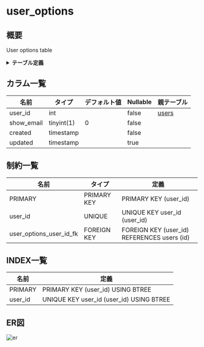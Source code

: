 # user_options

## 概要

User options table

<details>
<summary><strong>テーブル定義</strong></summary>

```sql
CREATE TABLE `user_options` (
  `user_id` int NOT NULL,
  `show_email` tinyint(1) NOT NULL DEFAULT '0',
  `created` timestamp NOT NULL,
  `updated` timestamp NULL DEFAULT NULL,
  PRIMARY KEY (`user_id`),
  UNIQUE KEY `user_id` (`user_id`),
  CONSTRAINT `user_options_user_id_fk` FOREIGN KEY (`user_id`) REFERENCES `users` (`id`) ON DELETE CASCADE
) ENGINE=InnoDB DEFAULT CHARSET=utf8mb4 COLLATE=utf8mb4_0900_ai_ci COMMENT='User options table'
```

</details>

## カラム一覧

| 名前         | タイプ        | デフォルト値       | Nullable | 親テーブル             |
| ---------- | ---------- | ------------ | -------- | ----------------- |
| user_id    | int        |              | false    | [users](users.md) |
| show_email | tinyint(1) | 0            | false    |                   |
| created    | timestamp  |              | false    |                   |
| updated    | timestamp  |              | true     |                   |

## 制約一覧

| 名前                      | タイプ         | 定義                                          |
| ----------------------- | ----------- | ------------------------------------------- |
| PRIMARY                 | PRIMARY KEY | PRIMARY KEY (user_id)                       |
| user_id                 | UNIQUE      | UNIQUE KEY user_id (user_id)                |
| user_options_user_id_fk | FOREIGN KEY | FOREIGN KEY (user_id) REFERENCES users (id) |

## INDEX一覧

| 名前      | 定義                                       |
| ------- | ---------------------------------------- |
| PRIMARY | PRIMARY KEY (user_id) USING BTREE        |
| user_id | UNIQUE KEY user_id (user_id) USING BTREE |

## ER図

![er](user_options.svg)
